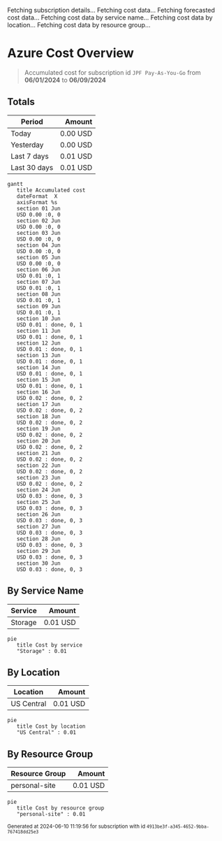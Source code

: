Fetching subscription details...
Fetching cost data...
Fetching forecasted cost data...
Fetching cost data by service name...
Fetching cost data by location...
Fetching cost data by resource group...
# Azure Cost Overview

> Accumulated cost for subscription id `JPF Pay-As-You-Go` from **06/01/2024** to **06/09/2024**

## Totals

|Period|Amount|
|---|---:|
|Today|0.00 USD|
|Yesterday|0.00 USD|
|Last 7 days|0.01 USD|
|Last 30 days|0.01 USD|

```mermaid
gantt
   title Accumulated cost
   dateFormat  X
   axisFormat %s
   section 01 Jun
   USD 0.00 :0, 0
   section 02 Jun
   USD 0.00 :0, 0
   section 03 Jun
   USD 0.00 :0, 0
   section 04 Jun
   USD 0.00 :0, 0
   section 05 Jun
   USD 0.00 :0, 0
   section 06 Jun
   USD 0.01 :0, 1
   section 07 Jun
   USD 0.01 :0, 1
   section 08 Jun
   USD 0.01 :0, 1
   section 09 Jun
   USD 0.01 :0, 1
   section 10 Jun
   USD 0.01 : done, 0, 1
   section 11 Jun
   USD 0.01 : done, 0, 1
   section 12 Jun
   USD 0.01 : done, 0, 1
   section 13 Jun
   USD 0.01 : done, 0, 1
   section 14 Jun
   USD 0.01 : done, 0, 1
   section 15 Jun
   USD 0.01 : done, 0, 1
   section 16 Jun
   USD 0.02 : done, 0, 2
   section 17 Jun
   USD 0.02 : done, 0, 2
   section 18 Jun
   USD 0.02 : done, 0, 2
   section 19 Jun
   USD 0.02 : done, 0, 2
   section 20 Jun
   USD 0.02 : done, 0, 2
   section 21 Jun
   USD 0.02 : done, 0, 2
   section 22 Jun
   USD 0.02 : done, 0, 2
   section 23 Jun
   USD 0.02 : done, 0, 2
   section 24 Jun
   USD 0.03 : done, 0, 3
   section 25 Jun
   USD 0.03 : done, 0, 3
   section 26 Jun
   USD 0.03 : done, 0, 3
   section 27 Jun
   USD 0.03 : done, 0, 3
   section 28 Jun
   USD 0.03 : done, 0, 3
   section 29 Jun
   USD 0.03 : done, 0, 3
   section 30 Jun
   USD 0.03 : done, 0, 3
```

## By Service Name

|Service|Amount|
|---|---:|
|Storage|0.01 USD|

```mermaid
pie
   title Cost by service
   "Storage" : 0.01
```

## By Location

|Location|Amount|
|---|---:|
|US Central|0.01 USD|

```mermaid
pie
   title Cost by location
   "US Central" : 0.01
```

## By Resource Group

|Resource Group|Amount|
|---|---:|
|personal-site|0.01 USD|

```mermaid
pie
   title Cost by resource group
   "personal-site" : 0.01
```

<sup>Generated at 2024-06-10 11:19:56 for subscription with id `4913be3f-a345-4652-9bba-767418dd25e3`</sup>
